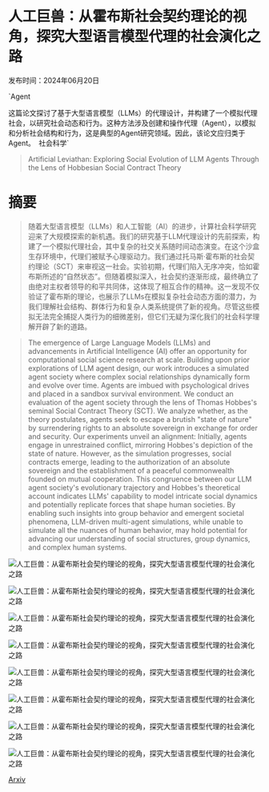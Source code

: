 # 人工巨兽：从霍布斯社会契约理论的视角，探究大型语言模型代理的社会演化之路

发布时间：2024年06月20日

`Agent

这篇论文探讨了基于大型语言模型（LLMs）的代理设计，并构建了一个模拟代理社会，以研究社会动态和行为。这种方法涉及创建和操作代理（Agent），以模拟和分析社会结构和行为，这是典型的Agent研究领域。因此，该论文应归类于Agent。` `社会科学`

> Artificial Leviathan: Exploring Social Evolution of LLM Agents Through the Lens of Hobbesian Social Contract Theory

# 摘要

> 随着大型语言模型（LLMs）和人工智能（AI）的进步，计算社会科学研究迎来了大规模探索的新机遇。我们的研究基于LLM代理设计的先前探索，构建了一个模拟代理社会，其中复杂的社交关系随时间动态演变。在这个沙盒生存环境中，代理们被赋予心理驱动力。我们通过托马斯·霍布斯的社会契约理论（SCT）来审视这一社会。实验初期，代理们陷入无序冲突，恰如霍布斯所述的“自然状态”。但随着模拟深入，社会契约逐渐形成，最终确立了由绝对主权者领导的和平共同体，这体现了相互合作的精神。这一发现不仅验证了霍布斯的理论，也展示了LLMs在模拟复杂社会动态方面的潜力，为我们理解社会结构、群体行为和复杂人类系统提供了新的视角。尽管这些模拟无法完全捕捉人类行为的细微差别，但它们无疑为深化我们的社会科学理解开辟了新的道路。

> The emergence of Large Language Models (LLMs) and advancements in Artificial Intelligence (AI) offer an opportunity for computational social science research at scale. Building upon prior explorations of LLM agent design, our work introduces a simulated agent society where complex social relationships dynamically form and evolve over time. Agents are imbued with psychological drives and placed in a sandbox survival environment. We conduct an evaluation of the agent society through the lens of Thomas Hobbes's seminal Social Contract Theory (SCT). We analyze whether, as the theory postulates, agents seek to escape a brutish "state of nature" by surrendering rights to an absolute sovereign in exchange for order and security. Our experiments unveil an alignment: Initially, agents engage in unrestrained conflict, mirroring Hobbes's depiction of the state of nature. However, as the simulation progresses, social contracts emerge, leading to the authorization of an absolute sovereign and the establishment of a peaceful commonwealth founded on mutual cooperation. This congruence between our LLM agent society's evolutionary trajectory and Hobbes's theoretical account indicates LLMs' capability to model intricate social dynamics and potentially replicate forces that shape human societies. By enabling such insights into group behavior and emergent societal phenomena, LLM-driven multi-agent simulations, while unable to simulate all the nuances of human behavior, may hold potential for advancing our understanding of social structures, group dynamics, and complex human systems.

![人工巨兽：从霍布斯社会契约理论的视角，探究大型语言模型代理的社会演化之路](../../../paper_images/2406.14373/hobbes-son.png)

![人工巨兽：从霍布斯社会契约理论的视角，探究大型语言模型代理的社会演化之路](../../../paper_images/2406.14373/newui.png)

![人工巨兽：从霍布斯社会契约理论的视角，探究大型语言模型代理的社会演化之路](../../../paper_images/2406.14373/SimulationFlowChart.png)

![人工巨兽：从霍布斯社会契约理论的视角，探究大型语言模型代理的社会演化之路](../../../paper_images/2406.14373/hobbes-viz.png)

![人工巨兽：从霍布斯社会契约理论的视角，探究大型语言模型代理的社会演化之路](../../../paper_images/2406.14373/total_action_rate.jpg)

![人工巨兽：从霍布斯社会契约理论的视角，探究大型语言模型代理的社会演化之路](../../../paper_images/2406.14373/bar-graph.png)

![人工巨兽：从霍布斯社会契约理论的视角，探究大型语言模型代理的社会演化之路](../../../paper_images/2406.14373/crazy.png)

![人工巨兽：从霍布斯社会契约理论的视角，探究大型语言模型代理的社会演化之路](../../../paper_images/2406.14373/positivefeedback.png)

[Arxiv](https://arxiv.org/abs/2406.14373)